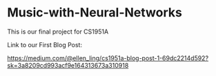 # Music-with-Neural-Networks
This is our final project for CS1951A

Link to our First Blog Post:

https://medium.com/@ellen_ling/cs1951a-blog-post-1-69dc2214d592?sk=3a8209cd993acf9e164313673a310918

